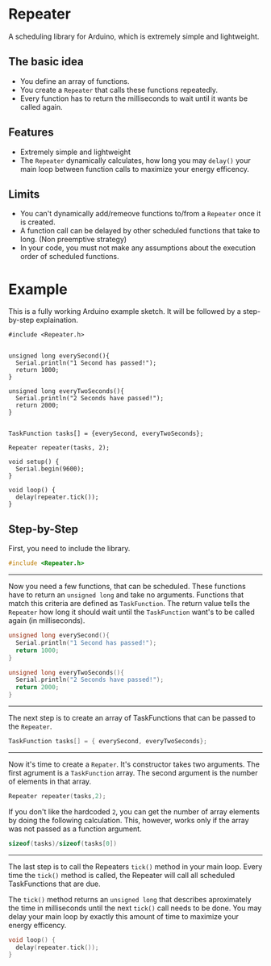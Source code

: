 Repeater
========

A scheduling library for Arduino, which is extremely simple and lightweight. 


The basic idea
--------------

- You define an array of functions.
- You create a `Repeater` that calls these functions repeatedly.
- Every function has to return the milliseconds to wait until it wants be called again.


Features
--------

- Extremely simple and lightweight 
- The `Repeater` dynamically calculates, how long you may `delay()` your main loop between function calls to maximize your energy efficency.


Limits
------

- You can't dynamically add/remeove functions to/from a `Repeater` once it is created. 
- A function call can be delayed by other scheduled functions that take to long. (Non preemptive strategy)
- In your code, you must not make any assumptions about the execution order of scheduled functions. 


Example
=======

This is a fully working Arduino example sketch. It will be followed by a step-by-step explaination.

```cp
#include <Repeater.h>


unsigned long everySecond(){
  Serial.println("1 Second has passed!");
  return 1000;
}

unsigned long everyTwoSeconds(){
  Serial.println("2 Seconds have passed!");
  return 2000;
}


TaskFunction tasks[] = {everySecond, everyTwoSeconds};

Repeater repeater(tasks, 2);

void setup() {
  Serial.begin(9600);
}

void loop() {
  delay(repeater.tick());       
}

```


Step-by-Step
-----------


First, you need to include the library.

```cpp
#include <Repeater.h>
````

----------

Now you need a few functions, that can be scheduled. These functions have to return an `unsigned long` and
take no arguments. Functions that match this criteria are defined as `TaskFunction`. The return value tells the `Repeater` how long it should wait until the `TaskFunction` want's to be called again (in milliseconds).

```cpp
unsigned long everySecond(){
  Serial.println("1 Second has passed!");
  return 1000;
}

unsigned long everyTwoSeconds(){
  Serial.println("2 Seconds have passed!");
  return 2000;
}
```

----------

The next step is to create an array of TaskFunctions that can be passed to the `Repeater`.

```cpp
TaskFunction tasks[] = { everySecond, everyTwoSeconds};
```

----------

Now it's time to create a `Repater`. It's constructor takes two arguments. 
The first agrument is a `TaskFunction` array. The second argument is the number of elements in that array.

```cpp
Repeater repeater(tasks,2);
```

If you don't like the hardcoded `2`, you can get the number of array elements by doing the following calculation. This, however, works only if the array was not passed as a function argument.

```cpp
sizeof(tasks)/sizeof(tasks[0])
```

----------

The last step is to call the Repeaters `tick()` method in your main loop. Every time the `tick()` method is called, the Repeater will call all scheduled TaskFunctions that are due.

The `tick()` method returns an `unsigned long` that describes aproximately the time in milliseconds until the next `tick()` call needs to be done. You may delay your main loop by exactly this amount of time to maximize your energy efficency.


```cpp
void loop() {
  delay(repeater.tick());       
}
```




